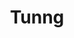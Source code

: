 ---
title: "Tunng"
summary: "Tunng are an English folk music band. They are often associated with the folktronica genre, due to the electronic influences evident in some of their work. Tunng are often noted for their use of unconventional instruments, including seashells and percussive electronic samples."
slug: "tunng"
image: "tunng.jpg"
apple_music_artist_url: "https://music.apple.com/gb/artist/tunng/94497915"
wikipedia_url: "https://en.wikipedia.org/wiki/Tunng"
---